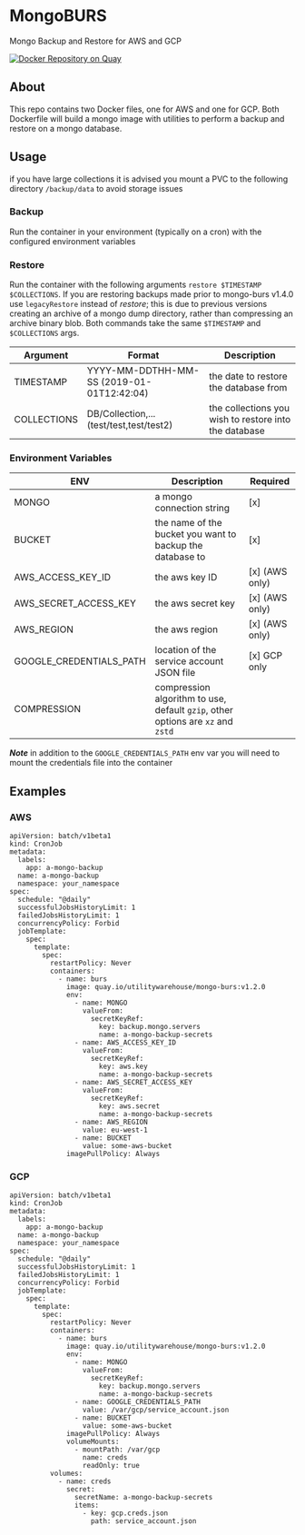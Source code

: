 # MongoBURS

Mongo Backup and Restore for AWS and GCP

[![Docker Repository on Quay](https://quay.io/repository/utilitywarehouse/mongo-burs/status "Docker Repository on Quay")](https://quay.io/repository/utilitywarehouse/mongo-burs)

## About
This repo contains two Docker files, one for AWS and one for GCP. Both Dockerfile will build
a mongo image with utilities to perform a backup and restore on a mongo database. 

## Usage
if you have large collections it is advised you mount a PVC to the following directory `/backup/data` to avoid storage issues

### Backup
Run the container in your environment (typically on a cron) with the configured environment variables

### Restore
Run the container with the following arguments `restore $TIMESTAMP $COLLECTIONS`. If you are restoring backups made prior to mongo-burs v1.4.0 use `legacyRestore` instead of _restore_; this is due to previous versions creating an archive of a mongo dump directory, rather than compressing an archive binary blob. Both commands take the same `$TIMESTAMP` and `$COLLECTIONS` args.

|Argument|Format|Description|
|--------|------|-----------|
|TIMESTAMP|YYYY-MM-DDTHH-MM-SS (2019-01-01T12:42:04)|the date to restore the database from|
|COLLECTIONS|DB/Collection,... (test/test,test/test2)|the collections you wish to restore into the database| 


### Environment Variables

|ENV|Description|Required|
|---|-----------|--------|
|MONGO|a mongo connection string|[x]|
|BUCKET|the name of the bucket you want to backup the database to|[x]|
|AWS_ACCESS_KEY_ID|the aws key ID|[x] (AWS only)|
|AWS_SECRET_ACCESS_KEY|the aws secret key|[x] (AWS only)|
|AWS_REGION|the aws region|[x] (AWS only)|
|GOOGLE_CREDENTIALS_PATH|location of the service account JSON file|[x] GCP only|
|COMPRESSION|compression algorithm to use, default `gzip`, other options are `xz` and `zstd`||

***Note***
in addition to the `GOOGLE_CREDENTIALS_PATH` env var you will need to mount the credentials file into the container


## Examples
### AWS
```
apiVersion: batch/v1beta1
kind: CronJob
metadata:
  labels:
    app: a-mongo-backup
  name: a-mongo-backup
  namespace: your_namespace
spec:
  schedule: "@daily"
  successfulJobsHistoryLimit: 1
  failedJobsHistoryLimit: 1
  concurrencyPolicy: Forbid
  jobTemplate:
    spec:
      template:
        spec:
          restartPolicy: Never
          containers:
            - name: burs
              image: quay.io/utilitywarehouse/mongo-burs:v1.2.0
              env:
                - name: MONGO
                  valueFrom:
                    secretKeyRef:
                      key: backup.mongo.servers
                      name: a-mongo-backup-secrets
                - name: AWS_ACCESS_KEY_ID
                  valueFrom:
                    secretKeyRef:
                      key: aws.key
                      name: a-mongo-backup-secrets
                - name: AWS_SECRET_ACCESS_KEY
                  valueFrom:
                    secretKeyRef:
                      key: aws.secret
                      name: a-mongo-backup-secrets
                - name: AWS_REGION
                  value: eu-west-1
                - name: BUCKET
                  value: some-aws-bucket
              imagePullPolicy: Always
```

### GCP
```
apiVersion: batch/v1beta1
kind: CronJob
metadata:
  labels:
    app: a-mongo-backup
  name: a-mongo-backup
  namespace: your_namespace
spec:
  schedule: "@daily"
  successfulJobsHistoryLimit: 1
  failedJobsHistoryLimit: 1
  concurrencyPolicy: Forbid
  jobTemplate:
    spec:
      template:
        spec:
          restartPolicy: Never
          containers:
            - name: burs
              image: quay.io/utilitywarehouse/mongo-burs:v1.2.0
              env:
                - name: MONGO
                  valueFrom:
                    secretKeyRef:
                      key: backup.mongo.servers
                      name: a-mongo-backup-secrets
                - name: GOOGLE_CREDENTIALS_PATH
                  value: /var/gcp/service_account.json
                - name: BUCKET
                  value: some-aws-bucket
              imagePullPolicy: Always
              volumeMounts:
                - mountPath: /var/gcp
                  name: creds
                  readOnly: true
          volumes:
            - name: creds
              secret:
                secretName: a-mongo-backup-secrets
                items:
                  - key: gcp.creds.json
                    path: service_account.json


```
